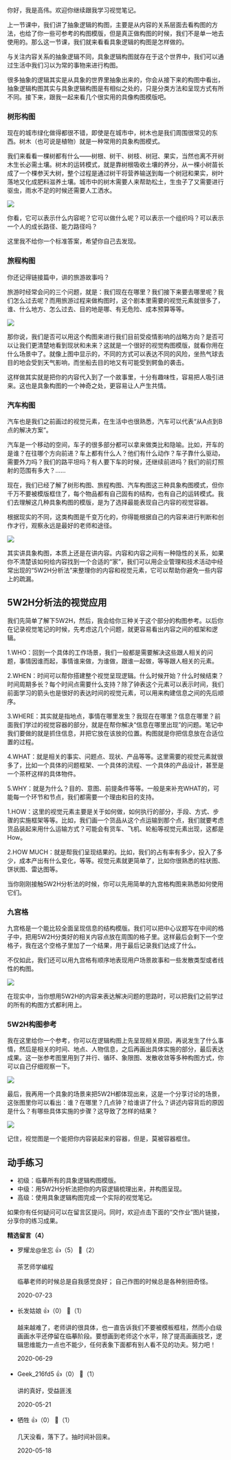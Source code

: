 你好，我是高伟。欢迎你继续跟我学习视觉笔记。

上一节课中，我们讲了抽象逻辑的构图，主要是从内容的关系层面去看构图的方法，也给了你一些可参考的构图模版，但是真正做构图的时候，我们不是单一地去使用的。那么这一节课，我们就来看看具象逻辑的构图是怎样做的。

与关注内容关系的抽象逻辑不同，具象逻辑构图就存在于这个世界中，我们可以通过生活中我们习以为常的事物来进行构图。

很多抽象的逻辑其实是从具象的世界里抽象出来的，你会从接下来的构图中看出，抽象逻辑构图其实与具象逻辑构图是有相似之处的，只是分类方法和呈现方式有所不同。接下来，跟我一起来看几个很实用的具像构图模版吧。

### 树形构图

现在的城市绿化做得都很不错，即使是在城市中，树木也是我们周围很常见的东西。树木（也可说是植物）就是一种常用的具象构图模式。

我们来看看一棵树都有什么——树根、树干、树枝、树冠、果实，当然也离不开树木生长必需土壤。树木的运转模式，就是靠树根吸收土壤的养分，从一棵小树苗长成了一个棵参天大树，整个过程是通过树干将营养输送到每一个树冠和果实，树叶落地又化成肥料滋养土壤。城市中的树木需要人来帮助松土，生虫子了又需要进行驱虫，雨水不足的时候还需要人工洒水。

![](https://static001.geekbang.org/resource/image/2d/a4/2d82934c7ed14cb66d296fed517f00a4.jpg?wh=1920%2A1080)

你看，它可以表示什么内容呢？它可以做什么呢？可以表示一个组织吗？可以表示一个人的成长路径、能力路径吗？

这里我不给你一个标准答案，希望你自己去发现。

### 旅程构图

你还记得链接篇中，讲的旅游故事吗？

旅游时经常会问的三个问题，就是：我们现在在哪里？我们接下来要去哪里呢？我们怎么过去呢？而用旅游过程来做构图时，这个剧本里需要的视觉元素就很多了，谁、什么地方、怎么过去、目的地是哪、有无危险、成本预算等等。

![](https://static001.geekbang.org/resource/image/b3/e1/b3bd6851d4cf5d62ec486c379d487de1.jpg?wh=1920%2A1080)

那你说，我们是否可以用这个构图来进行我们目前受疫情影响的战略方向？是否可以让我们更清楚地看到现状和未来？这就是一个很好的视觉构图模版，就看你用在什么场景中了。就像上图中显示的，不同的方式可以表达不同的风险，坐热气球去目的地会受到天气影响，而坐船去目的地又有可能受到鳄鱼的袭击。

这样做其实就是把你的内容代入到了一个故事里，十分有趣味性，容易把人吸引进来。这也是具象构图的一个神奇之处，更容易让人产生共情。

### 汽车构图

汽车也是我们之前画过的视觉元素，在生活中也很熟悉，汽车可以代表“从A点到B点的解决方案”。

汽车是一个移动的空间，车子的很多部分都可以拿来做类比和隐喻。比如，开车的是谁？在往哪个方向前进？车上都有什么人？他们有什么动作？车子靠什么驱动，需要外力吗？我们的路平坦吗？有人要下车的时候，还继续前进吗？我们的前灯照射的范围有多大？……

现在，我们已经了解了树形构图、旅程构图、汽车构图这三种具象构图模式，但你千万不要被模版框住了，每个物品都有自己固有的结构，也有自己的运转模式。我们去理解这几种具象构图的模版，是为了选择最能表现自己内容的视觉容器。

根据现实的不同，这类构图是千变万化的，你得能根据自己的内容来进行判断和创作才行，观察永远是最好的老师和途径。

![](https://static001.geekbang.org/resource/image/47/65/47be27e8facda820a4760b86c5d97d65.jpg?wh=1920%2A1080)

其实讲具象构图，本质上还是在讲内容。内容和内容之间有一种隐性的关系，如果你不清楚该如何给内容找到一个合适的“家”，我们可以用企业管理和技术活动中经常出现的“5W2H分析法”来整理你的内容和视觉元素，它可以帮助你避免一些内容上的疏漏。

## 5W2H分析法的视觉应用

我们先简单了解下5W2H，然后，我会给你三种关于这个部分的构图参考。以后你在记录视觉笔记的时候，先考虑这几个问题，就更容易看出内容之间的框架和逻辑。

1.WHO：回到一个具体的工作场景，我们一般都是需要解决这些跟人相关的问题，事情因谁而起，事情谁来做，为谁做，跟谁一起做，等等跟人相关的元素。

2.WHEN：时间可以帮你搭建整个视觉呈现逻辑。什么时候开始？什么时候结束？时间周期多长？每个时间点需要什么支持？除了钟表这个元素可以表示时间，我们前面学习的箭头也是很好的表达时间的视觉元素，可以用来构建信息之间的先后顺序。

3.WHERE：其实就是指地点，事情在哪里发生？我现在在哪里？信息在哪里？前面我们学过的视觉容器的部分，就是在帮你解决“信息在哪里出现”的问题。笔记中我们要做的就是抓住信息，并把它放在该放的位置。构图就是你把信息放在合适位置的过程。

4.WHAT：就是相关的事实、问题点、现状、产品等等。这里需要的视觉元素就很多了，比如一个具体的问题框架、一个具体的流程、一个具体的产品设计，甚至是一个茶杯这样的具体物件。

5.WHY：就是为什么？目的、意图、前提条件等等。一般是来补充WHAT的，可能每一个环节和节点，我们都需要一个理由和目的支持。

1.HOW：这里的视觉元素主要是关于如何做，如何执行的部分，手段、方式、步骤的实施框架等等。比如，我们画一个货品从这个点运输到那个点，我们就要考虑货品装起来用什么运输方式？可能会有货车、飞机、轮船等视觉元素出现，这都是How。

2.HOW MUCH：就是帮我们呈现结果的。比如，我们的占有率有多少，投入了多少，成本产出有什么变化，等等。视觉元素就更简单了，比如你很熟悉的柱状图、饼状图、雷达图等。

当你刚刚接触5W2H分析法的时候，你可以先用简单的九宫格构图来熟悉如何使用它们。

### 九宫格

九宫格是一个能比较全面呈现信息的结构模版。我们可以把中心议题写在中间的格子中，把用5W2H分类好的相关内容点放在周围的格子里。这样最后会剩下一个空格子，我在这个空格子里加了一个结果，用于最后记录我们达成了什么。

不仅如此，我们还可以用九宫格有顺序地表现用户场景故事和一些发散类型或者线性的构图。

![](https://static001.geekbang.org/resource/image/a4/6c/a4a678160945a85d9550b8952b67066c.jpg?wh=1920%2A1977)

在现实中，当你想用5W2H的内容来表达解决问题的思路时，可以把我们之前学过的所有的构图方式都利用上。

### 5W2H构图参考

我在这里给你一个参考，你可以在逻辑构图上先呈现相关原因，再说发生了什么事情，然后是相关的时间、地点、人物信息，之后再画出具体实施的部分，最后表达成果。这一张参考图里用到了并行、循环、象限图、发散收敛等多种构图方式，你可以自己仔细观察一下。

![](https://static001.geekbang.org/resource/image/a6/6b/a6f9c7cef8881c1c7b7393bf99422c6b.jpg?wh=1920%2A1487)

最后，我再用一个具象的场景来把5W2H都体现出来，这是一个分享讨论的场景，这张图里你可以看出：谁？在哪里？几点钟？给谁讲了什么？讲述内容背后的原因是什么？有哪些具体实施的步骤？这导致了怎样的结果？

![](https://static001.geekbang.org/resource/image/38/d1/38736eb80e92706ce5a610508bf4fcd1.jpg?wh=1920%2A1080)

记住，视觉图是一个能把你内容装起来的容器，但是，莫被容器框住。

## 动手练习

- 初级：临摹所有的具象逻辑构图模版。
- 中级：用5W2H分析法把你的内容逻辑梳理出来，并构图呈现。
- 高级：使用具象逻辑构图完成一个实际的视觉笔记。

如果你有任何疑问可以在留言区提问。同时，欢迎点击下面的“交作业”图片链接，分享你的练习成果。
<div><strong>精选留言（4）</strong></div><ul>
<li><span>罗耀龙@坐忘</span> 👍（5） 💬（2）<p>茶艺师学编程

临摹老师的时候总是自我感觉良好；
自己作图的时候总是各种别扭奇怪。</p>2020-07-23</li><br/><li><span>长发姑娘</span> 👍（0） 💬（1）<p>越来越难了，老师讲的很具体，也一直告诉我们不要被模板框柱，然而小白级画画水平还停留在临摹阶段。要想画到老师这个水平，除了提高画画技艺，逻辑思维能力一点也不能少，任何表象下面都有别人看不见的功夫。努力吧！</p>2020-06-29</li><br/><li><span>Geek_216fd5</span> 👍（0） 💬（1）<p>讲的真好，受益匪浅</p>2020-05-21</li><br/><li><span>牺牲</span> 👍（0） 💬（1）<p>几天没看，落下了。抽时间补回来。</p>2020-05-18</li><br/>
</ul>
